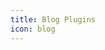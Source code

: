 ```yaml
---
title: Blog Plugins
icon: blog
---
```


<ProjectPanel v-for="item in config" v-bind="item" />

<script setup lang="ts">
import config from '@blog-plugin-config'
</script>
